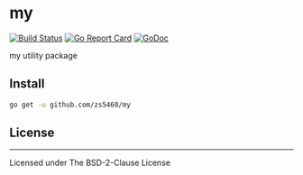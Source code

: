 # my

[![Build Status](https://travis-ci.org/zs5460/my.svg?branch=master)](https://travis-ci.org/zs5460/my)
[![Go Report Card](https://goreportcard.com/badge/github.com/zs5460/my)](https://goreportcard.com/report/github.com/zs5460/my)
[![GoDoc](https://godoc.org/github.com/zs5460/my?status.svg)](https://godoc.org/github.com/zs5460/my)

my utility package

## Install

```bash
go get -u github.com/zs5460/my
```

## License

---

Licensed under The BSD-2-Clause License